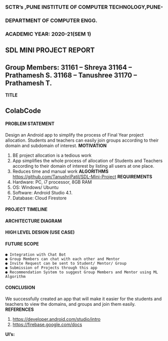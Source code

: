 ### SCTR’s ,PUNE INSTITUTE OF COMPUTER TECHNOLOGY,PUNE-

### DEPARTMENT OF COMPUTER ENGG.

### ACADEMIC YEAR: 2020-21(SEM 1)

## SDL MINI PROJECT REPORT

**Group Members:**
31161 – Shreya
31164 – Prathamesh S.
31168 – Tanushree
31170 – Prathamesh T.
-----------------------------------------------------------------------------------------------------------------
**TITLE**

## ColabCode

#### PROBLEM STATEMENT

Design an Android app to simplify the process of Final Year project allocation.
Students and teachers can easily join groups according to their domain and subdomain of
interest.
**MOTIVATION**

1. BE project allocation is a tedious work
2. App simplifies the whole process of allocation of Students and Teachers according to
    their domain of interest by listing all users at one place.
3. Reduces time and manual work
**ALGORITHMS**
https://github.com/TanushriPatil/SDL-Mini-Project
**REQUIREMENTS**
1. Hardware:
PC, i7 processor, 8GB RAM
2. OS:
Windows/ Ubuntu
3. Software:
Android Studio 4.1.
4. Database:
Cloud Firestore


#### PROJECT TIMELINE


#### ARCHITECTURE DIAGRAM


#### HIGH LEVEL DESIGN (USE CASE)

#### FUTURE SCOPE

```
● Integration with Chat Bot
● Group Members can chat with each other and Mentor
● Invite Request can be sent to Student/ Mentor/ Group
● Submission of Projects through this app
● Recommendation System to suggest Group Members and Mentor using ML
Algorithm
```

#### CONCLUSION

We successfully created an app that will make it easier for the students and teachers to view
the domains, and groups and join them easily.
**REFERENCES**

1. https://developer.android.com/studio/intro
2. https://firebase.google.com/docs

**UI’s:**

















